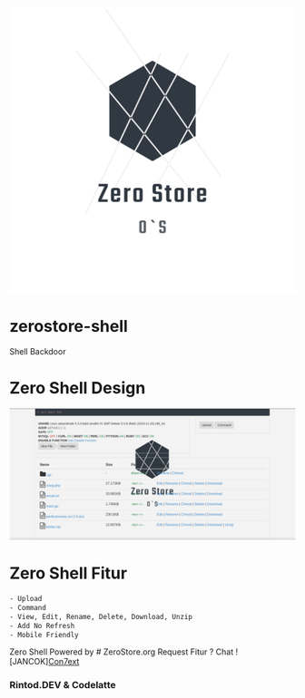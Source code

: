 
![alt text](https://raw.githubusercontent.com/con7ext/zerostore-shell/master/logo_transparent.png)
# zerostore-shell
Shell Backdoor

# Zero Shell Design
![alt text](https://raw.githubusercontent.com/con7ext/zerostore-shell/master/screenshot/Screenshot_2020-02-17_00-28-06.png)

# Zero Shell Fitur
```
- Upload
- Command
- View, Edit, Rename, Delete, Download, Unzip
- Add No Refresh
- Mobile Friendly
```

Zero Shell Powered by # ZeroStore.org
Request Fitur ? Chat ![JANCOK][Con7ext](https://web.facebook.com/Con7ext)
### Rintod.DEV & Codelatte
